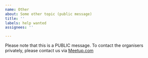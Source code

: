```yaml
---
name: Other
about: Some other topic (public message)
title: ''
labels: help wanted
assignees: ''

---
```


Please note that this is a PUBLIC message. To contact the organisers privately, please contact us via [Meetup.com](https://www.meetup.com/TOTES-Edinbugh/members/?op=leaders)
